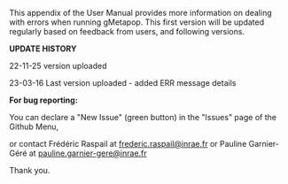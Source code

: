 This appendix of the User Manual provides more information on dealing with errors when running gMetapop. 
This first version will be updated regularly based on feedback from users, and following versions.

**UPDATE HISTORY**

22-11-25 version uploaded

23-03-16 Last version uploaded - added ERR message details


**For bug reporting:** 

You can declare a "New Issue" (green button) in the "Issues" page of the Github Menu,  

or contact Frédéric Raspail at frederic.raspail@inrae.fr or Pauline Garnier-Géré at pauline.garnier-gere@inrae.fr

Thank you.
